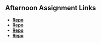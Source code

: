 ## Afternoon Assignment Links

* **[Repo](https://github.com/LauraAlspaugh/vue-playground)**
* **[Repo](https://github.com/LauraAlspaugh/Gifted-Vue)**
* **[Repo](https://github.com/LauraAlspaugh/<ASSIGNMENT_REPO>)**
* **[Repo](https://github.com/LauraAlspaugh/<ASSIGNMENT_REPO>)**

